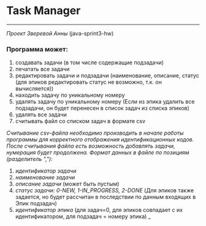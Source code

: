# Task Manager  
___
*_Проект Зверевой Анны_* (java-sprint3-hw)  

### Программа может:
1.  создавать задачи (в том числе содержащие подзадачи)
2.  печатать все задачи
3.  редактировать задачи и подзадачи (наименование, описание, статус (для эпиков редактировать статус не возможно, т.к. он вычисляется))
4.  находить задачу по уникальному номеру
5.  удалять задачу по уникальному номеру (Если из эпика удалить все подзадачи, он будет  перенесен в список задач из списка эпиков)
6.  удалять все задачи
7.  считывать файл со списком задач в формате csv 

_Считывание csv-файла необходимо производить в начале работы программы для корректного отображения идентификационных кодов.  
После считывания файла есть возможность добавлять задачи, нумерация будет продолжена.
Формат данных в файле по позициям (разделитель ","):_
1. _идентификатор задачи_
2. _наименование задачи_
3. _описание задачи_ (может быть пустым)
4. _статус задачи: 0-NEW, 1-IN_PROGRESS, 2-DONE_ (Для эпиков также задается, но будет рассчитан в последствии по данным входящих в Эпик подзадач)
5. _идентификатор эпика_ (для задач=0, для эпиков совпадает с их идентификатором, для подзадач = номеру эпика) _


